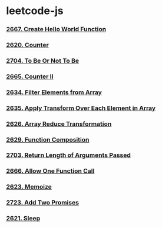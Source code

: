 ﻿# leetcode-js
### [2667. Create Hello World Function](./2667-create-helo-world-function.js)
### [2620. Counter](./2620-counter.js)
### [2704. To Be Or Not To Be](./2704-to-be-or-not-to-be.js)
### [2665. Counter II](./2665-counter-ii.js)
### [2634. Filter Elements from Array](./2634-filter-elements-from-array.js)
### [2635. Apply Transform Over Each Element in Array](./2635-apply-transform-over-each-element-in-array.js)
### [2626. Array Reduce Transformation](./2626-array-reduce-transformation.js)
### [2629. Function Composition](./2629-function-composition.js)
### [2703. Return Length of Arguments Passed](./2703-return-length-of-arguments-passed.js)
### [2666. Allow One Function Call](./2666-allow-one-function-call.js)
### [2623. Memoize](./2623-memoize.js)
### [2723. Add Two Promises](./2723-add-two-promises.js)
### [2621. Sleep](./2621-sleep.js)